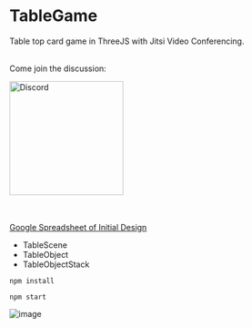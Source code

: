 # TableGame

Table top card game in ThreeJS with Jitsi Video Conferencing.
</br>
</br>
<p>Come join the discussion:</p>
<a href="https://discord.gg/ewpWzwR"><img src="https://static.planetminecraft.com/files/resource_media/screenshot/1719/discord1-1494780898.png" alt="Discord" width="200"/></a>
</br>
</br>
</br>

[Google Spreadsheet of Initial Design](https://docs.google.com/spreadsheets/d/11sInl83tJxvvBEyaJfJNf6q3L_mtNxEC0v1VXl1pL2c/edit#gid=0)

- TableScene
- TableObject
- TableObjectStack

```
npm install
```

```
npm start
```

![image](https://user-images.githubusercontent.com/1993032/93026349-62a35f80-f5d3-11ea-9fb8-f9480182a1dd.png)

